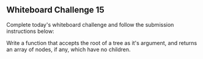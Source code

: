 ## Whiteboard Challenge 15
Complete today's whiteboard challenge and follow the submission instructions below:

Write a function that accepts the root of a tree as it's argument, and returns an array of nodes, if any, which have no children.
